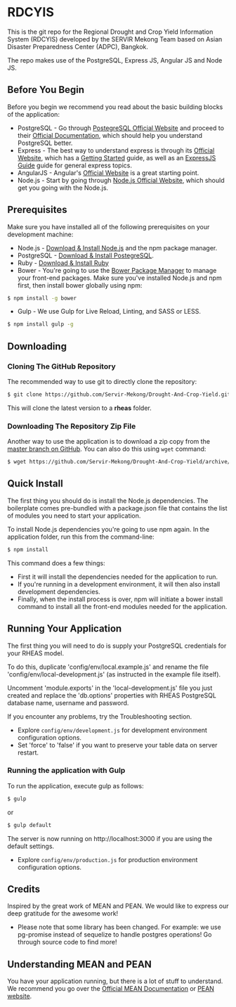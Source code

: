 # RDCYIS

This is the git repo for the Regional Drought and Crop Yield Information System (RDCYIS) developed by the SERVIR Mekong Team based on Asian Disaster Preparedness Center (ADPC), Bangkok.

The repo makes use of the PostgreSQL, Express JS, Angular JS and Node JS.

## Before You Begin

Before you begin we recommend you read about the basic building blocks of the application:
* PostgreSQL - Go through [PostegreSQL Official Website](http://www.postgresql.org/) and proceed to their [Official Documentation](http://www.postgresql.org/docs/), which should help you understand PostgreSQL better.
* Express - The best way to understand express is through its [Official Website](http://expressjs.com/), which has a [Getting Started](http://expressjs.com/starter/installing.html) guide, as well as an [ExpressJS Guide](http://expressjs.com/guide/error-handling.html) guide for general express topics.
* AngularJS - Angular's [Official Website](http://angularjs.org/) is a great starting point.
* Node.js - Start by going through [Node.js Official Website](http://nodejs.org/), which should get you going with the Node.js.


## Prerequisites
Make sure you have installed all of the following prerequisites on your development machine:
* Node.js - [Download & Install Node.js](https://nodejs.org/en/download/) and the npm package manager.
* PostgreSQL - [Download & Install PostegreSQL](http://www.postgresql.org/download/).
* Ruby - [Download & Install Ruby](https://www.ruby-lang.org/en/documentation/installation/)
* Bower - You're going to use the [Bower Package Manager](http://bower.io/) to manage your front-end packages. Make sure you've installed Node.js and npm first, then install bower globally using npm:

```bash
$ npm install -g bower
```

* Gulp - We use Gulp for Live Reload, Linting, and SASS or LESS.

```bash
$ npm install gulp -g
```

## Downloading

### Cloning The GitHub Repository
The recommended way to use git to directly clone the repository:

```bash
$ git clone https://github.com/Servir-Mekong/Drought-And-Crop-Yield.git rheas
```

This will clone the latest version to a **rheas** folder.

### Downloading The Repository Zip File
Another way to use the application is to download a zip copy from the [master branch on GitHub](https://github.com/Servir-Mekong/Drought-And-Crop-Yield/archive/master.zip). You can also do this using `wget` command:

```bash
$ wget https://github.com/Servir-Mekong/Drought-And-Crop-Yield/archive/master.zip -O rheas.zip; unzip rheas.zip; rm rheas.zip
```

## Quick Install

The first thing you should do is install the Node.js dependencies. The boilerplate comes pre-bundled with a package.json file that contains the list of modules you need to start your application.

To install Node.js dependencies you're going to use npm again. In the application folder, run this from the command-line:

```bash
$ npm install
```

This command does a few things:
* First it will install the dependencies needed for the application to run.
* If you're running in a development environment, it will then also install development dependencies.
* Finally, when the install process is over, npm will initiate a bower install command to install all the front-end modules needed for the application.

## Running Your Application
The first thing you will need to do is supply your PostgreSQL credentials for your RHEAS model.

To do this, duplicate 'config/env/local.example.js' and rename the file 'config/env/local-development.js' (as instructed in the example file itself). 

Uncomment 'module.exports' in the 'local-development.js' file you just created and replace the 'db.options' properties with RHEAS PostgreSQL database name, username and password.  

If you encounter any problems, try the Troubleshooting section.

* Explore `config/env/development.js` for development environment configuration options.
* Set 'force' to 'false' if you want to preserve your table data on server restart.  

### Running the application with Gulp

To run the application, execute gulp as follows:

```bash
$ gulp
```
or

```bash
$ gulp default
```

The server is now running on http://localhost:3000 if you are using the default settings.

* Explore `config/env/production.js` for production environment configuration options.


## Credits
Inspired by the great work of MEAN and PEAN. We would like to express our deep gratitude for the awesome work!

 * Please note that some library has been changed. For example: we use pg-promise instead of sequelize to handle postgres operations! Go through source code to find more!

## Understanding MEAN and PEAN
You have your application running, but there is a lot of stuff to understand. We recommend you go over the [Official MEAN Documentation](http://meanjs.org/docs.html) or [PEAN website](http://peanjs.org/).